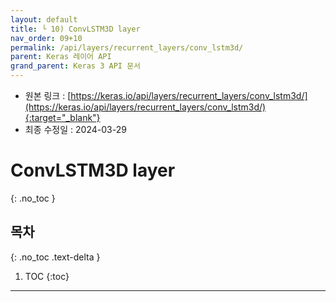 ```yaml
---
layout: default
title: └ 10) ConvLSTM3D layer
nav_order: 09+10
permalink: /api/layers/recurrent_layers/conv_lstm3d/
parent: Keras 레이어 API
grand_parent: Keras 3 API 문서
---
```


* 원본 링크 : [https://keras.io/api/layers/recurrent_layers/conv_lstm3d/](https://keras.io/api/layers/recurrent_layers/conv_lstm3d/){:target="_blank"}
* 최종 수정일 : 2024-03-29

# ConvLSTM3D layer
{: .no_toc }

## 목차
{: .no_toc .text-delta }

1. TOC
{:toc}

---
